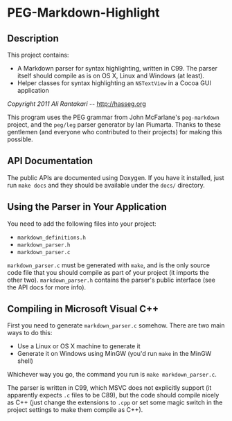 
PEG-Markdown-Highlight
========================

Description
------------------

This project contains:

- A Markdown parser for syntax highlighting, written in C99. The parser itself
  should compile as is on OS X, Linux and Windows (at least).
- Helper classes for syntax highlighting an `NSTextView` in a Cocoa GUI
  application

_Copyright 2011 Ali Rantakari_ -- <http://hasseg.org>

This program uses the PEG grammar from John McFarlane's `peg-markdown` project,
and the `peg/leg` parser generator by Ian Piumarta. Thanks to these gentlemen
(and everyone who contributed to their projects) for making this possible.



API Documentation
----------------------

The public APIs are documented using Doxygen. If you have it installed, just
run `make docs` and they should be available under the `docs/` directory.



Using the Parser in Your Application
-------------------------------------

You need to add the following files into your project:

- `markdown_definitions.h`
- `markdown_parser.h`
- `markdown_parser.c`

`markdown_parser.c` must be generated with `make`, and is the only source code
file that you should compile as part of your project (it imports the other
two). `markdown_parser.h` contains the parser's public interface (see the
API docs for more info).



Compiling in Microsoft Visual C++
-------------------------------------

First you need to generate `markdown_parser.c` somehow. There are two main
ways to do this:

- Use a Linux or OS X machine to generate it
- Generate it on Windows using MinGW (you'd run `make` in the MinGW shell)

Whichever way you go, the command you run is `make markdown_parser.c`.

The parser is written in C99, which MSVC does not explicitly support (it
apparently expects `.c` files to be C89), but the code should compile nicely as
C++ (just change the extensions to `.cpp` or set some magic switch in the
project settings to make them compile as C++).



